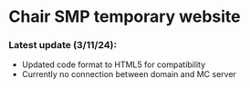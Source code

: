 # Chair SMP temporary website
### Latest update (3/11/24):
- Updated code format to HTML5 for compatibility
- Currently no connection between domain and MC server
